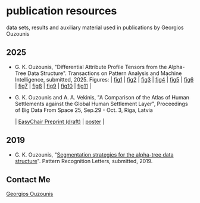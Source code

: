 # publication resources

data sets, results and auxiliary material used in publications by Georgios Ouzounis


## 2025

- G. K. Ouzounis, "Differential Attribute Profile Tensors from the Alpha-Tree Data Structure". Transactions on Pattern Analysis and Machine Intelligence, submitted, 2025.
  Figures:
  | [fig1](fig1.zip) | [fig2](fig2.zip) | [fig3](fig3.zip) | [fig4](fig4.zip) | [fig5](fig5.zip) | [fig6](fig6.zip) | [fig7](fig7.zip) | [fig8](fig8.zip) | [fig9](fig9.zip) | [fig10](fig10.zip) | [fig11](fig11.zip) |

- G. K. Ouzounis and A. A. Vekinis, "A Comparison of the Atlas of Human Settlements against the Global Human Settlement Layer", Proceedings of Big Data From Space 25, Sep.29 - Oct. 3, Riga, Latvia

  | [EasyChair Preprint (draft)](./preprint_draft_49748.pdf) | [poster]() |

  
## 2019

- G. K. Ouzounis, "[Segmentation strategies for the alpha-tree data structure](PRLETTERS-S-19-00973.zip)". Pattern Recognition Letters, submitted, 2019.

## Contact Me

[Georgios Ouzounis](georgios.ouzounis@gmail.com)
